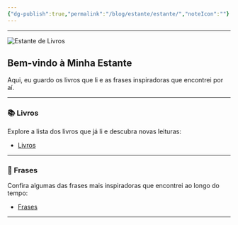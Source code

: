 ```yaml
---
{"dg-publish":true,"permalink":"/blog/estante/estante/","noteIcon":""}
---
```


---

![Estante de Livros](/img/user/Blog/Media/bookshelf.webp)

## Bem-vindo à Minha Estante

Aqui, eu guardo os livros que li e as frases inspiradoras que encontrei por aí.

---

### 📚 Livros

Explore a lista dos livros que já li e descubra novas leituras:

- [Livros](Livros.md)

---

### 💬 Frases

Confira algumas das frases mais inspiradoras que encontrei ao longo do tempo:

- [Frases](Frases.md)

---
